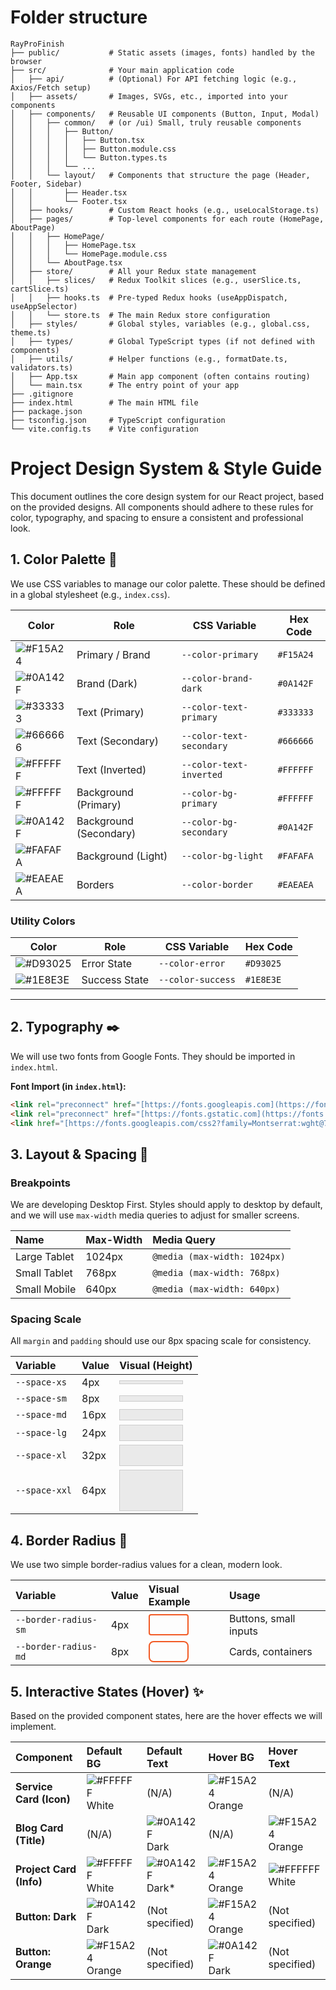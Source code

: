 # Folder structure
```
RayProFinish
├── public/           # Static assets (images, fonts) handled by the browser
├── src/              # Your main application code
│   ├── api/          # (Optional) For API fetching logic (e.g., Axios/Fetch setup)
│   ├── assets/       # Images, SVGs, etc., imported into your components
│   ├── components/   # Reusable UI components (Button, Input, Modal)
│   │   ├── common/   # (or /ui) Small, truly reusable components
│   │   │   ├── Button/
│   │   │   │   ├── Button.tsx
│   │   │   │   ├── Button.module.css
│   │   │   │   └── Button.types.ts
│   │   │   └── ...
│   │   └── layout/   # Components that structure the page (Header, Footer, Sidebar)
│   │       ├── Header.tsx
│   │       └── Footer.tsx
│   ├── hooks/        # Custom React hooks (e.g., useLocalStorage.ts)
│   ├── pages/        # Top-level components for each route (HomePage, AboutPage)
│   │   ├── HomePage/
│   │   │   ├── HomePage.tsx
│   │   │   └── HomePage.module.css
│   │   └── AboutPage.tsx
│   ├── store/        # All your Redux state management
│   │   ├── slices/   # Redux Toolkit slices (e.g., userSlice.ts, cartSlice.ts)
│   │   ├── hooks.ts  # Pre-typed Redux hooks (useAppDispatch, useAppSelector)
│   │   └── store.ts  # The main Redux store configuration
│   ├── styles/       # Global styles, variables (e.g., global.css, theme.ts)
│   ├── types/        # Global TypeScript types (if not defined with components)
│   ├── utils/        # Helper functions (e.g., formatDate.ts, validators.ts)
│   ├── App.tsx       # Main app component (often contains routing)
│   └── main.tsx      # The entry point of your app
├── .gitignore
├── index.html        # The main HTML file
├── package.json
├── tsconfig.json     # TypeScript configuration
└── vite.config.ts    # Vite configuration
```

# Project Design System & Style Guide

This document outlines the core design system for our React project, based on the provided designs. All components should adhere to these rules for color, typography, and spacing to ensure a consistent and professional look.

## 1. Color Palette 🎨

We use CSS variables to manage our color palette. These should be defined in a global stylesheet (e.g., `index.css`).

| Color                                                                 | Role                  | CSS Variable            | Hex Code    |
| --------------------------------------------------------------------- | --------------------- | ----------------------- | ----------- |
| ![#F15A24](https://placehold.co/15x15/F15A24/F15A24.png)                | Primary / Brand       | `--color-primary`       | `#F15A24`   |
| ![#0A142F](https://placehold.co/15x15/0A142F/0A142F.png)                | Brand (Dark)          | `--color-brand-dark`    | `#0A142F`   |
| ![#333333](https://placehold.co/15x15/333333/333333.png)                | Text (Primary)        | `--color-text-primary`  | `#333333`   |
| ![#666666](https://placehold.co/15x15/666666/666666.png)                | Text (Secondary)      | `--color-text-secondary`| `#666666`   |
| ![#FFFFFF](https://placehold.co/15x15/FFFFFF/FFFFFF.png)                | Text (Inverted)       | `--color-text-inverted` | `#FFFFFF`   |
| ![#FFFFFF](https://placehold.co/15x15/FFFFFF/FFFFFF.png)                | Background (Primary)  | `--color-bg-primary`    | `#FFFFFF`   |
| ![#0A142F](https://placehold.co/15x15/0A142F/0A142F.png)                | Background (Secondary)| `--color-bg-secondary`  | `#0A142F`   |
| ![#FAFAFA](https://placehold.co/15x15/FAFAFA/FAFAFA.png)                | Background (Light)    | `--color-bg-light`      | `#FAFAFA`   |
| ![#EAEAEA](https://placehold.co/15x15/EAEAEA/EAEAEA.png)                | Borders               | `--color-border`        | `#EAEAEA`   |

### Utility Colors

| Color                                                                 | Role                  | CSS Variable            | Hex Code    |
| --------------------------------------------------------------------- | --------------------- | ----------------------- | ----------- |
| ![#D93025](https://placehold.co/15x15/D93025/D93025.png)                | Error State           | `--color-error`         | `#D93025`   |
| ![#1E8E3E](https://placehold.co/15x15/1E8E3E/1E8E3E.png)                | Success State         | `--color-success`       | `#1E8E3E`   |

---

## 2. Typography ✒️

We will use two fonts from Google Fonts. They should be imported in `index.html`.

**Font Import (in `index.html`):**
```html
<link rel="preconnect" href="[https://fonts.googleapis.com](https://fonts.googleapis.com)">
<link rel="preconnect" href="[https://fonts.gstatic.com](https://fonts.gstatic.com)" crossorigin>
<link href="[https://fonts.googleapis.com/css2?family=Montserrat:wght@700;800&family=Roboto:wght@400;500&display=swap](https://fonts.googleapis.com/css2?family=Montserrat:wght@700;800&family=Roboto:wght@400;500&display=swap)" rel="stylesheet">
```

## 3. Layout & Spacing 📏
### Breakpoints
We are developing Desktop First. Styles should apply to desktop by default, and we will use `max-width` media queries to adjust for smaller screens.

| Name | Max-Width | Media Query |
| :--- | :--- | :--- |
| Large Tablet | 1024px | `@media (max-width: 1024px)` |
| Small Tablet | 768px | `@media (max-width: 768px)` |
| Small Mobile | 640px | `@media (max-width: 640px)` |

### Spacing Scale
All `margin` and `padding` should use our 8px spacing scale for consistency.

| Variable | Value | Visual (Height) |
| :--- | :--- | :--- |
| `--space-xs` | 4px | <div style="width: 100px; height: 4px; background-color: #EAEAEA; border: 1px solid #CCCCCC;"></div> |
| `--space-sm` | 8px | <div style="width: 100px; height: 8px; background-color: #EAEAEA; border: 1px solid #CCCCCC;"></div> |
| `--space-md` | 16px | <div style="width: 100px; height: 16px; background-color: #EAEAEA; border: 1px solid #CCCCCC;"></div> |
| `--space-lg` | 24px | <div style="width: 100px; height: 24px; background-color: #EAEAEA; border: 1px solid #CCCCCC;"></div> |
| `--space-xl` | 32px | <div style="width: 100px; height: 32px; background-color: #EAEAEA; border: 1px solid #CCCCCC;"></div> |
| `--space-xxl` | 64px | <div style="width: 100px; height: 64px; background-color: #EAEAEA; border: 1px solid #CCCCCC;"></div> |

## 4. Border Radius 📐
We use two simple border-radius values for a clean, modern look.

| Variable | Value | Visual Example | Usage |
| :--- | :--- | :--- | :--- |
| `--border-radius-sm` | 4px | <div style="width: 60px; height: 30px; border: 2px solid #F15A24; border-radius: 4px;"></div> | Buttons, small inputs |
| `--border-radius-md` | 8px | <div style="width: 60px; height: 30px; border: 2px solid #F15A24; border-radius: 8px;"></div> | Cards, containers |


## 5. Interactive States (Hover) ✨
<p>Based on the provided component states, here are the hover effects we will implement.</p>

| Component | Default BG | Default Text | Hover BG | Hover Text |
| :--- | :--- | :--- | :--- | :--- |
| **Service Card (Icon)**| ![#FFFFFF](https://placehold.co/15x15/FFFFFF/FFFFFF.png) White | (N/A) | ![#F15A24](https://placehold.co/15x15/F15A24/F15A24.png) Orange | (N/A) |
| **Blog Card (Title)** | (N/A) | ![#0A142F](https://placehold.co/15x15/0A142F/0A142F.png) Dark | (N/A) | ![#F15A24](https://placehold.co/15x15/F15A24/F15A24.png) Orange |
| **Project Card (Info)**| ![#FFFFFF](https://placehold.co/15x15/FFFFFF/FFFFFF.png) White | ![#0A142F](https://placehold.co/15x15/0A142F/0A142F.png) Dark* | ![#F15A24](https://placehold.co/15x15/F15A24/F15A24.png) Orange | ![#FFFFFF](https://placehold.co/15x15/FFFFFF/FFFFFF.png) White |
| **Button: Dark** | ![#0A142F](https://placehold.co/15x15/0A142F/0A142F.png) Dark | (Not specified) | ![#F15A24](https://placehold.co/15x15/F15A24/F15A24.png) Orange | (Not specified) |
| **Button: Orange** | ![#F15A24](https://placehold.co/15x15/F15A24/F15A24.png) Orange | (Not specified) | ![#0A142F](https://placehold.co/15x15/0A142F/0A142F.png) Dark | (Not specified) |
